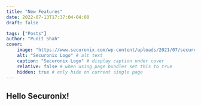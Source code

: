 ```yaml
---
title: "New Features"
date: 2022-07-13T17:37:04-04:00
draft: false

tags: ["Posts"]
author: "Punit Shah"
cover:
    image: "https://www.securonix.com/wp-content/uploads/2021/07/securonix-blue.svg" # image path/url
    alt: "Securonix Logo" # alt text
    caption: "Securonix Logo" # display caption under cover
    relative: false # when using page bundles set this to true
    hidden: true # only hide on current single page
---
```


## Hello Securonix!